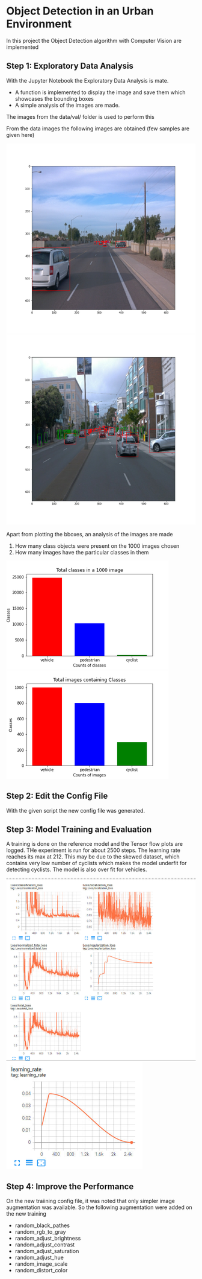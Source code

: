 # Object Detection in an Urban Environment

In this project the Object Detection algorithm with Computer Vision are implemented

## Step 1: Exploratory Data Analysis
With the Jupyter Notebook the Exploratory Data Analysis is mate.
- A function is implemented to display the image and save them which showcases the bounding boxes
- A simple analysis of the images are made.

The images from the data/val/ folder is used to perform this

From the data images the following images are obtained (few samples are given here)

![alt text](./Results/bbox_image/bbox_image_0.png)
![alt text](./Results/bbox_image/bbox_image_1.png)

Apart from plotting the bboxes, an analysis of the images are made
1. How many class objects were present on the 1000 images chosen
2. How many images have the particular classes in them

![alt text](./Results/analysis_image/classcount.png)
![alt text](./Results/analysis_image/imgcount.png)


## Step 2: Edit the Config File
With the given script the new config file was generated.

## Step 3: Model Training and Evaluation
A training is done on the reference model and the Tensor flow plots are logged. THe experiment is run for about 2500 steps. The learning rate reaches its max at 212. This may be due to the skewed dataset, which contains very low number of cyclists which makes the model underfit for detecting cyclists. The model is also over fit for vehicles. 

![alt text](./Results/Tensorflow/InitialTraining/InitialTraining_loss.png)
![alt text](./Results/Tensorflow/InitialTraining/InitialTraining_LR.png)

## Step 4: Improve the Performance
On the new traiining config file, it was noted that only simpler image augmentation was available. So the following augmentation were added on the new training
- random_black_pathes
- random_rgb_to_gray
- random_adjust_brightness
- random_adjust_contrast
- random_adjust_saturation
- random_adjust_hue
- random_image_scale
- random_distort_color

